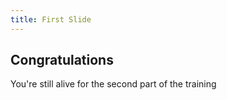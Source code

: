 ```yaml
---
title: First Slide
---
```


## Congratulations

You're still alive for the second part of the training
